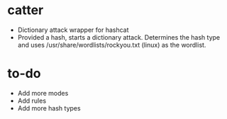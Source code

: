 # catter
* Dictionary attack wrapper for hashcat
* Provided a hash, starts a dictionary attack. Determines the hash type and uses /usr/share/wordlists/rockyou.txt (linux) as the wordlist.
# to-do
* Add more modes
* Add rules
* Add more hash types
